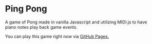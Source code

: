 # Ping Pong

A game of Pong made in vanilla Javascript and utilizing MIDI.js to have piano notes play back game events.

You can play this game right now via [GitHub Pages.](https://p-fannon.github.io/ping-pong/)